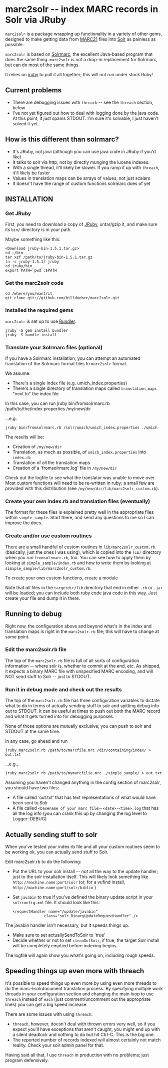 # marc2solr -- index MARC records in Solr via JRuby

`marc2solr` is a package wrapping up functionality in a variety of other gems, designed to make getting data from [MARC21](http://en.wikipedia.org/wiki/MARC_standards) files into [Solr](http://lucene.apache.org/solr/) as painless as possible.

`marc2solr` is based on [Solrmarc](), the excellent Java-based program that does the same thing. `marc2solr` is *not* a drop-in replacement for Solrmarc, but can do most of the same things.

It relies on [jruby](http://jruby.org/) to pull it all together; this will not run under stock Ruby!

## Current problems

* There are debugging issues with `threach` -- see the `threach` section, below
* I've not yet figured out how to deal with logging done by the java code. At this point, it just spams STDOUT. I'm sure it's solvable, I just haven't solved it yet.


## How is this different than solrmarc?

* It's JRuby, not java (although you can use java code in JRuby if you'd like)
* It talks to solr via http, not by directly munging the lucene indexes.
* With a single thread, it'll likely be slower. If you ramp it up with `threach`, it'll likely be faster
* Values in translation maps can be arrays of values, not just scalars
* It doesn't have the range of custom functions solrmarc does of yet

## INSTALLATION

### Get JRuby
First, you need to download a copy of [JRuby](http://jruby.org/download), untar/gzip it, and make sure its `bin/` directory is in your path.

Maybe something like this:

    <Download jruby-bin-1.5.1.tar.gz>
    cd ~/bin
    tar xzf /path/to/jruby-bin-1.5.1.tar.gz
    ln -s jruby-1.5.1/ jruby
    cd jruby/bin
    export PATH=`pwd`:$PATH


### Get the marc2solr code

    cd /where/you/want/it
    git clone git://github.com/billdueber/marc2solr.git


### Installed the required gems

`marc2solr` is set up to use [Bundler](http://gembundler.com). 

    jruby -S gem install bundler
    jruby -S bundle install
    
### Translate your Solrmarc files (optional)

If you have a Solrmarc installation, you can attempt an automated translation of the Solrmarc format files to `marc2solr` format. 

We assume:

*  There's a single index file (e.g. umich_index.properties)
*  There's a single directory of translation maps called `translation_maps` "next to" the index file

In this case, you can run
    jruby bin/fromsolrmarc.rb /path/to/the/index.properties /my/new/dir
  
...e.g.

    jruby bin/fromsolrmarc.rb /solr/umich/umich_index.properties ./umich
  
The results will be:

* Creation of `/my/new/dir`
* Translation, as much as possible, of `umich_index.properties` into `index.rb`
* Translation of all the translation maps
* Creation of a 'fromsolrmarc.log' file in `/my/new/dir`

Check out the logfile to see what the translator was unable to move over. Most custom functions will need to be re-written in ruby; a small few are provided with this distribution (see `/my/new/dir/lib/marc2solr_custom.rb`).


### Create your own index.rb and translation files (eventually)

The format for these files is explained pretty well in the appropriate files 
within `simple_sample`. Start there, and send any questions to me so I can improve the docs.


### Create and/or use custom routines

There are a small handful of custom routines in `lib/marc2solr_custom.rb` (basically, just the ones I was using), which is copied into the `lib/` directory when you run `fromsolrmarc.rb`, too. You can see how to apply them by looking at `simple_sample/index.rb` and how to write them by looking at `simiple_sample/lib/marc2solr_custom.rb`.

To create your own custom functions, create a module 

Note that *all* files in the `targetdir/lib` directory that end in either `.rb` or `.jar` will be loaded; you can include both ruby code java code in this way. Just create your file and dump it in there.

## Running to debug

Right now, the configuration above and beyond what's in the index and translation maps is right in the `marc2solr.rb` file; this will have to change at some point.

### Edit the marc2solr.rb file

The top of the `marc2solr.rb` file is full of all sorts of configuration information -- where solr is, whether to commit at the end, etc. As shipped, it expects a binary MARC file with unspecified MARC encoding, and will 
NOT send stuff to Solr -- just to STDOUT.

### Run it in debug mode and check out the results

The top of the `marc2solr.rb` file has three configuration variables to dictate what to do in terms of actually sending stuff to solr and spitting debug info out to STDOUT. It can be useful at times to push out both the MARC record and what it gets turned into for debugging purposes. 

None of those options are mutually exclusive; you can push to solr and STDOUT at the same time.

In any case, go ahead and run

    jruby marc2solr.rb /path/to/marcfile.mrc /dir/containing/index/ > out.txt

...e.g.,

    jruby marc2solr.rb /path/to/mymarcfilie.mrc ./simple_sample/ > out.txt

Assuming you haven't changed anything in the config section of marc2solr, you should have two files: 

*  A file called 'out.txt' that has text representations of what would have been sent to Solr
*  A file called `<basename of your marc file>-<date>-<time>.log` that has all the log info (you can crank this up by changing the log level to Logger::DEBUG)


## Actually sending stuff to solr

When you've tested your index.rb file and all your custom routines seem to be working ok,  you can actually send stuff to Solr. 

Edit marc2solr.rb to do the following:

*  Put the URL to your solr install -- *not* all the way to the update handler; just to the solr installation itself. This will likely look something like `http://machine.name:port/solr` (or, for a vufind install, `http://machine.name:port/solr/biblio` )
* Set `javabin` to true if you've defined the binary update script in your `solrconfig.xml` file. It should look like this:

      <requestHandler name="/update/javabin" 
                    class="solr.BinaryUpdateRequestHandler" />

The javabin handler isn't necessary, but it speeds things up.

* Make sure to set actuallySendToSolr to 'true'
* Decide whether or not to set `cleanOutSolr`; if true, the target Solr install will be completely emptied before indexing begins.

The logfile will again show you what's going on, including rough speeds.

## Speeding things up even more with threach

It's possible to speed things up even more by using even more threads to do the marc->solrdocument translation process. By specifying multiple work threads in your configuration section and changing the main loop to use `threach` instead of `each` (just comment/uncomment out the appropriate lines) you can get a big speed increase. 

There are some issues with using `threach`:
* `threach`, however, doesn't deal with thrown errors very well, so if you expect you'll have exceptions that aren't caught, you might end up with a silent deadlock and nothing to do but hit Ctrl-C. This is the big one.
* The reported number of records indexed will almost certainly not match reality. Check your solr admin panel for that. 

Having said all that, I use `threach` in production with no problems; just program defensively.